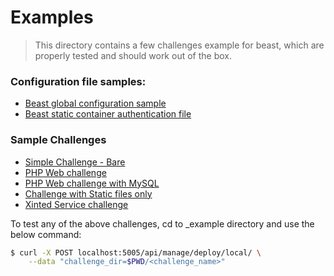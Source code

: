 # Examples

> This directory contains a few challenges example for beast, which are properly tested and should work out of the box.

### Configuration file samples:

* [Beast global configuration sample](./example.config.toml)
* [Beast static container authentication file](./.static.beast.htpasswd)

### Sample Challenges 

* [Simple Challenge - Bare](./simple)
* [PHP Web challenge](./web-php)
* [PHP Web challenge with MySQL](./web-php-mysql)
* [Challenge with Static files only](./static-chall)
* [Xinted Service challenge](./xinetd-service)

To test any of the above challenges, cd to \_example directory and use the below command:

```bash
$ curl -X POST localhost:5005/api/manage/deploy/local/ \
	--data "challenge_dir=$PWD/<challenge_name>"
```
